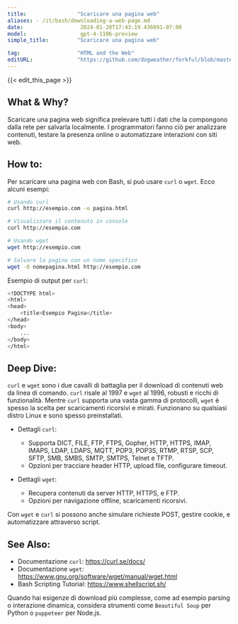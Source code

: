 ```yaml
---
title:                "Scaricare una pagina web"
aliases: - /it/bash/downloading-a-web-page.md
date:                  2024-01-20T17:43:19.436091-07:00
model:                 gpt-4-1106-preview
simple_title:         "Scaricare una pagina web"

tag:                  "HTML and the Web"
editURL:              "https://github.com/dogweather/forkful/blob/master/content/it/bash/downloading-a-web-page.md"
---
```


{{< edit_this_page >}}

## What & Why?
Scaricare una pagina web significa prelevare tutti i dati che la compongono dalla rete per salvarla localmente. I programmatori fanno ciò per analizzare contenuti, testare la presenza online o automatizzare interazioni con siti web.

## How to:
Per scaricare una pagina web con Bash, si può usare `curl` o `wget`. Ecco alcuni esempi:

```Bash
# Usando curl
curl http://esempio.com -o pagina.html

# Visualizzare il contenuto in console
curl http://esempio.com

# Usando wget
wget http://esempio.com

# Salvare la pagina con un nome specifico
wget -O nomepagina.html http://esempio.com
```

Esempio di output per `curl`:

```Bash
<!DOCTYPE html>
<html>
<head>
    <title>Esempio Pagina</title>
</head>
<body>
    ...
</body>
</html>
```

## Deep Dive:
`curl` e `wget` sono i due cavalli di battaglia per il download di contenuti web da linea di comando. `curl` risale al 1997 e `wget` al 1996, robusti e ricchi di funzionalità. Mentre `curl` supporta una vasta gamma di protocolli, `wget` è spesso la scelta per scaricamenti ricorsivi e mirati. Funzionano su qualsiasi distro Linux e sono spesso preinstallati.

- Dettagli `curl`:
  - Supporta DICT, FILE, FTP, FTPS, Gopher, HTTP, HTTPS, IMAP, IMAPS, LDAP, LDAPS, MQTT, POP3, POP3S, RTMP, RTSP, SCP, SFTP, SMB, SMBS, SMTP, SMTPS, Telnet e TFTP.
  - Opzioni per tracciare header HTTP, upload file, configurare timeout.

- Dettagli `wget`:
  - Recupera contenuti da server HTTP, HTTPS, e FTP.
  - Opzioni per navigazione offline, scaricamenti ricorsivi.

Con `wget` e `curl` si possono anche simulare richieste POST, gestire cookie, e automatizzare attraverso script.

## See Also:
- Documentazione `curl`: https://curl.se/docs/
- Documentazione `wget`: https://www.gnu.org/software/wget/manual/wget.html
- Bash Scripting Tutorial: https://www.shellscript.sh/

Quando hai esigenze di download più complesse, come ad esempio parsing o interazione dinamica, considera strumenti come `Beautiful Soup` per Python o `puppeteer` per Node.js.
